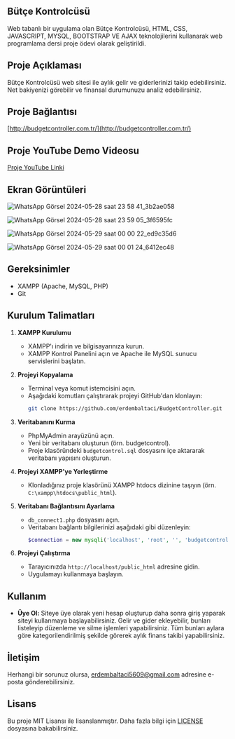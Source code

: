 ## Bütçe Kontrolcüsü
Web tabanlı bir uygulama olan Bütçe Kontrolcüsü, HTML, CSS, JAVASCRIPT, MYSQL, BOOTSTRAP VE AJAX teknolojilerini kullanarak web programlama dersi proje ödevi olarak geliştirildi.

## Proje Açıklaması
Bütçe Kontrolcüsü web sitesi ile aylık gelir ve giderlerinizi takip edebilirsiniz. Net bakiyenizi görebilir ve finansal durumunuzu analiz edebilirsiniz.

## Proje Bağlantısı
[http://budgetcontroller.com.tr/](http://budgetcontroller.com.tr/)

## Proje YouTube Demo Videosu
[Proje YouTube Linki](youtube_linki)

## Ekran Görüntüleri
![WhatsApp Görsel 2024-05-28 saat 23 58 41_3b2ae058](https://github.com/erdembaltaci/BudgetController/assets/103959698/ae92b19f-07ac-4933-b6d4-0babd5e6a668)






    
![WhatsApp Görsel 2024-05-28 saat 23 59 05_3f6595fc](https://github.com/erdembaltaci/BudgetController/assets/103959698/f2f181c1-f9d6-457b-8dca-f7bb1d9c0709)












![WhatsApp Görsel 2024-05-29 saat 00 00 22_ed9c35d6](https://github.com/erdembaltaci/BudgetController/assets/103959698/68319169-c0a0-4485-84ab-ff34bac9f957)








![WhatsApp Görsel 2024-05-29 saat 00 01 24_6412ec48](https://github.com/erdembaltaci/BudgetController/assets/103959698/4f6fd3ef-7d75-426d-a31d-a51e3f44a15c)


## Gereksinimler

- XAMPP (Apache, MySQL, PHP)
- Git

## Kurulum Talimatları

1. **XAMPP Kurulumu**
   - XAMPP'ı indirin ve bilgisayarınıza kurun.
   - XAMPP Kontrol Panelini açın ve Apache ile MySQL sunucu servislerini başlatın.

2. **Projeyi Kopyalama**
   - Terminal veya komut istemcisini açın.
   - Aşağıdaki komutları çalıştırarak projeyi GitHub'dan klonlayın:
     ```sh
     git clone https://github.com/erdembaltaci/BudgetController.git
     ```

3. **Veritabanını Kurma**
   - PhpMyAdmin arayüzünü açın.
   - Yeni bir veritabanı oluşturun (örn. budgetcontrol).
   - Proje klasöründeki `budgetcontrol.sql` dosyasını içe aktararak veritabanı yapısını oluşturun.

4. **Projeyi XAMPP'ye Yerleştirme**
   - Klonladığınız proje klasörünü XAMPP htdocs dizinine taşıyın (örn. `C:\xampp\htdocs\public_html`).

5. **Veritabanı Bağlantısını Ayarlama**
   - `db_connect1.php` dosyasını açın.
   - Veritabanı bağlantı bilgilerinizi aşağıdaki gibi düzenleyin:
     ```php
     $connection = new mysqli('localhost', 'root', '', 'budgetcontrol');
     ```

6. **Projeyi Çalıştırma**
   - Tarayıcınızda `http://localhost/public_html` adresine gidin.
   - Uygulamayı kullanmaya başlayın.

## Kullanım

- **Üye Ol:** Siteye üye olarak yeni hesap oluşturup daha sonra giriş yaparak siteyi kullanmaya başlayabilirsiniz. Gelir ve gider ekleyebilir, bunları listeleyip düzenleme ve silme işlemleri yapabilirsiniz. Tüm bunları aylara göre kategorilendirilmiş şekilde görerek aylık finans takibi yapabilirsiniz.

## İletişim

Herhangi bir sorunuz olursa, [erdembaltaci5609@gmail.com](mailto:erdembaltaci5609@gmail.com) adresine e-posta gönderebilirsiniz.

## Lisans

Bu proje MIT Lisansı ile lisanslanmıştır. Daha fazla bilgi için [LICENSE](LICENSE) dosyasına bakabilirsiniz.
